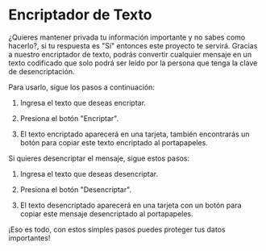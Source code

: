# Encriptador de Texto

¿Quieres mantener privada tu información importante y no sabes como hacerlo?, si tu respuesta es "Sí" entonces este proyecto te servirá. Gracias a nuestro encriptador de texto, podrás convertir cualquier mensaje en un texto codificado que solo podrá ser leído por la persona que tenga la clave de desencriptación.

Para usarlo, sigue los pasos a continuación:

1. Ingresa el texto que deseas encriptar.

2. Presiona el botón "Encriptar".

3. El texto encriptado aparecerá en una tarjeta, también encontrarás un botón para copiar este texto encriptado al portapapeles.

Si quieres desencriptar el mensaje, sigue estos pasos:

1. Ingresa el texto que deseas desencriptar.

2. Presiona el botón "Desencriptar".

3. El texto desencriptado aparecerá en una tarjeta con un botón para copiar este mensaje desencriptado al portapapeles.

¡Eso es todo, con estos simples pasos puedes proteger tus datos importantes!

